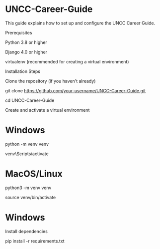 # UNCC-Career-Guide

This guide explains how to set up and configure the UNCC Career Guide.

Prerequisites

Python 3.8 or higher

Django 4.0 or higher

virtualenv (recommended for creating a virtual environment)

Installation Steps

Clone the repository (if you haven't already)

git clone https://github.com/your-username/UNCC-Career-Guide.git

cd UNCC-Career-Guide

Create and activate a virtual environment

# Windows

python -m venv venv

venv\Scripts\activate

# MacOS/Linux

python3 -m venv venv

source venv/bin/activate

# Windows

Install dependencies

pip install -r requirements.txt
